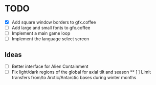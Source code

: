 # TODO
* [X] Add square window borders to gfx.coffee
* [ ] Add large and small fonts to gfx.coffee
* [ ] Implement a main game loop
* [ ] Implement the language select screen

## Ideas
* [ ] Better interface for Alien Containment
* [ ] Fix light/dark regions of the global for axial tilt and season
** [ ] Limit transfers from/to Arctic/Antarctic bases during winter months

